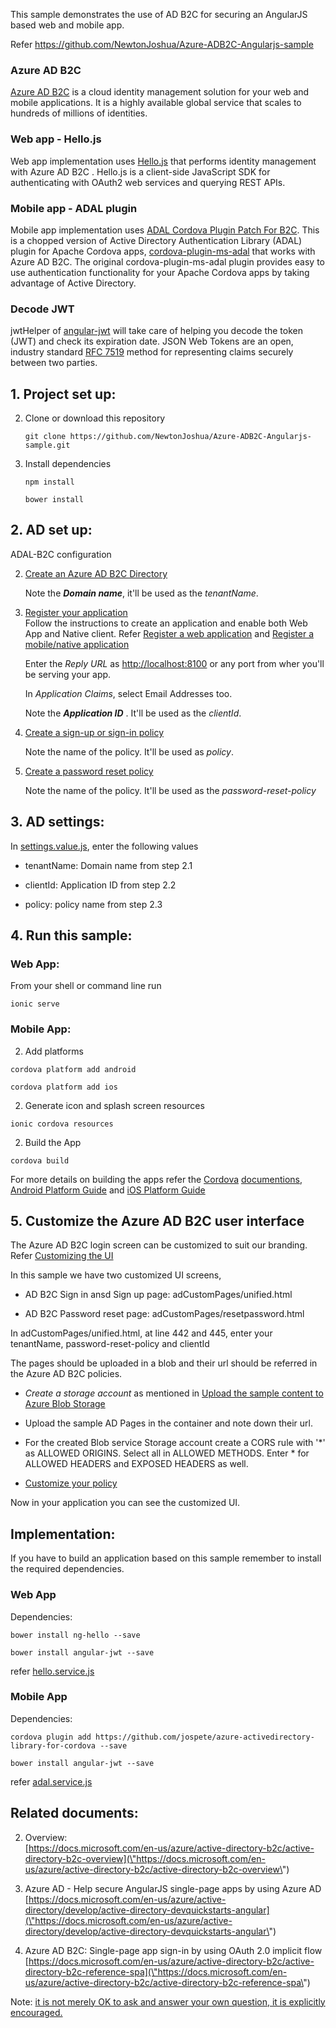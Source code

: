 This sample demonstrates the use of AD B2C for securing an AngularJS based web and mobile app.

Refer https://github.com/NewtonJoshua/Azure-ADB2C-Angularjs-sample

### Azure AD B2C

[Azure AD B2C](\"https://azure.microsoft.com/en-us/services/active-directory-b2c/\") is a cloud identity management solution for your web and mobile applications. It is a highly available global service that scales to hundreds of millions of identities.

### Web app - Hello.js

Web app implementation uses [Hello.js](\"http://adodson.com/hello.js/\") that performs identity management with Azure AD B2C . Hello.js is a client-side JavaScript SDK for authenticating with OAuth2 web services and querying REST APIs.

### Mobile app - ADAL plugin

Mobile app implementation uses [ADAL Cordova Plugin Patch For B2C](\"https://github.com/jospete/azure-activedirectory-library-for-cordova\"). This is a chopped version of Active Directory Authentication Library (ADAL) plugin for Apache Cordova apps, [cordova-plugin-ms-adal](\"https://github.com/AzureAD/azure-activedirectory-library-for-cordova\") that works with Azure AD B2C. The original cordova-plugin-ms-adal plugin provides easy to use authentication functionality for your Apache Cordova apps by taking advantage of Active Directory.

### Decode JWT

jwtHelper of [angular-jwt](\"https://github.com/auth0/angular-jwt\") will take care of helping you decode the token (JWT) and check its expiration date. JSON Web Tokens are an open, industry standard [RFC 7519](\"https://tools.ietf.org/html/rfc7519\") method for representing claims securely between two parties.

## 1\. Project set up:

2.  Clone or download this repository

    `git clone https://github.com/NewtonJoshua/Azure-ADB2C-Angularjs-sample.git`

4.  Install dependencies

    `npm install`

    `bower install`

## 2\. AD set up:

ADAL-B2C configuration

2.  [Create an Azure AD B2C Directory](\"https://docs.microsoft.com/en-us/azure/active-directory-b2c/active-directory-b2c-get-started\")

    Note the **_Domain name_**, it'll be used as the _tenantName_.

4.  [Register your application](\"https://docs.microsoft.com/en-us/azure/active-directory-b2c/active-directory-b2c-app-registration\")  
    Follow the instructions to create an application and enable both Web App and Native client. Refer [Register a web application](\"https://docs.microsoft.com/en-us/azure/active-directory-b2c/active-directory-b2c-app-registration#register-a-web-application\") and [Register a mobile/native application](\"https://docs.microsoft.com/en-us/azure/active-directory-b2c/active-directory-b2c-app-registration#register-a-mobilenative-application\")

    Enter the _Reply URL_ as [http://localhost:8100](\"http://localhost:8100\") or any port from wher you'll be serving your app.

    In _Application Claims_, select Email Addresses too.

    Note the **_Application ID_** . It'll be used as the _clientId_.

6.  [Create a sign-up or sign-in policy](\"https://docs.microsoft.com/en-us/azure/active-directory-b2c/active-directory-b2c-reference-policies#create-a-sign-up-or-sign-in-policy\")

    Note the name of the policy. It'll be used as _policy_.

8.  [Create a password reset policy](\"https://docs.microsoft.com/en-us/azure/active-directory-b2c/active-directory-b2c-reference-policies#create-a-password-reset-policy\")

    Note the name of the policy. It'll be used as the _password-reset-policy_

## 3\. AD settings:

In [settings.value.js](\"https://github.com/NewtonJoshua/Azure-ADB2C-Angularjs-sample/blob/master/www/js/settings.value.js\"), enter the following values

*   tenantName: Domain name from step 2.1

*   clientId: Application ID from step 2.2

*   policy: policy name from step 2.3

## 4\. Run this sample:

### Web App:

From your shell or command line run

`ionic serve`

### Mobile App:

2.  Add platforms

`cordova platform add android`

`cordova platform add ios`

2.  Generate icon and splash screen resources

`ionic cordova resources`

2.  Build the App

`cordova build`

For more details on building the apps refer the [Cordova](\"https://cordova.apache.org/\") [documentions](\"https://cordova.apache.org/docs/en/latest/guide/overview/index.html\"), [Android Platform Guide](\"https://cordova.apache.org/docs/en/latest/guide/platforms/android/index.html\") and [iOS Platform Guide](\"https://cordova.apache.org/docs/en/latest/guide/platforms/ios/\")

## 5\. Customize the Azure AD B2C user interface

The Azure AD B2C login screen can be customized to suit our branding. Refer [Customizing the UI](\"https://docs.microsoft.com/en-us/azure/active-directory-b2c/active-directory-b2c-reference-ui-customization\")

In this sample we have two customized UI screens,

*   AD B2C Sign in ansd Sign up page: adCustomPages/unified.html

*   AD B2C Password reset page: adCustomPages/resetpassword.html

In adCustomPages/unified.html, at line 442 and 445, enter your tenantName, password-reset-policy and clientId

The pages should be uploaded in a blob and their url should be referred in the Azure AD B2C policies.

*   _Create a storage account_ as mentioned in [Upload the sample content to Azure Blob Storage](\"https://docs.microsoft.com/en-us/azure/active-directory-b2c/active-directory-b2c-reference-ui-customization-helper-tool#upload-the-sample-content-to-azure-blob-storage\")

*   Upload the sample AD Pages in the container and note down their url.

*   For the created Blob service Storage account create a CORS rule with '*' as ALLOWED ORIGINS. Select all in ALLOWED METHODS. Enter * for ALLOWED HEADERS and EXPOSED HEADERS as well.

*   [Customize your policy](\"https://docs.microsoft.com/en-us/azure/active-directory-b2c/active-directory-b2c-reference-ui-customization-helper-tool#customize-your-policy\")

Now in your application you can see the customized UI.

## Implementation:

If you have to build an application based on this sample remember to install the required dependencies.

### Web App

Dependencies:

`bower install ng-hello --save`

`bower install angular-jwt --save`

refer [hello.service.js](\"https://github.com/NewtonJoshua/Azure-ADB2C-Angularjs-sample/blob/master/www/js/hello.service.js\")

### Mobile App

Dependencies:

`cordova plugin add https://github.com/jospete/azure-activedirectory-library-for-cordova --save`

`bower install angular-jwt --save`

refer [adal.service.js](\"https://github.com/NewtonJoshua/Azure-ADB2C-Angularjs-sample/blob/master/www/js/adal.service.js\")

## Related documents:

2.  Overview:  
    [https://docs.microsoft.com/en-us/azure/active-directory-b2c/active-directory-b2c-overview](\"https://docs.microsoft.com/en-us/azure/active-directory-b2c/active-directory-b2c-overview\")

4.  Azure AD - Help secure AngularJS single-page apps by using Azure AD  
    [https://docs.microsoft.com/en-us/azure/active-directory/develop/active-directory-devquickstarts-angular](\"https://docs.microsoft.com/en-us/azure/active-directory/develop/active-directory-devquickstarts-angular\")

6.  Azure AD B2C: Single-page app sign-in by using OAuth 2.0 implicit flow  
    [https://docs.microsoft.com/en-us/azure/active-directory-b2c/active-directory-b2c-reference-spa](\"https://docs.microsoft.com/en-us/azure/active-directory-b2c/active-directory-b2c-reference-spa\")

Note:  [it is not merely OK to ask and answer your own question, it is explicitly encouraged.][1]


  [1]: https://stackoverflow.blog/2011/07/01/its-ok-to-ask-and-answer-your-own-questions/
